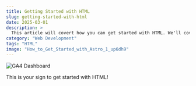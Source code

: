 ```yaml
---
title: Getting Started with HTML
slug: getting-started-with-html
date: 2025-03-01
description: >
  This article will covert how you can get started with HTML. We'll cover the basics to help you get up and running in no time!
category: "Web Development"
tags: "HTML"
image: "How_to_Get_Started_with_Astro_1_up6dh9"
---
```


![GA4 Dashboard](https://res.cloudinary.com/dz8qxptav/image/upload/v1740708030/How_to_Get_Started_with_Astro_1_up6dh9.png)

This is your sign to get started with HTML!
